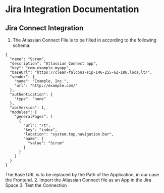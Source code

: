 # Jira Integration Documentation

## Jira Connect Integration
1. The Atlassian Connect File is to be filled in according to the following schema:
```
{
  "name": "Scrum",
  "description": "Atlassian Connect app",
  "key": "com.example.myapp",
  "baseUrl": "https://clean-falcons-sip-146-255-62-186.loca.lt/",
  "vendor": {
    "name": "Example, Inc.",
    "url": "http://example.com/"
  },
  "authentication": {
    "type": "none"
  },
  "apiVersion": 1,
  "modules": {
    "generalPages": [
      {
        "url": "/t",
        "key": "index",
        "location": "system.top.navigation.bar",
        "name": {
          "value": "Scrum"
        }
      }
    ]
  }
}
```
The Base URL is to be replaced by the Path of the Application, in our case the Frontend.
2. Import the Atlassian Connect file as an App in the Jira Space
3. Test the Connection
